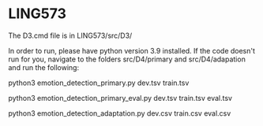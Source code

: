 # LING573

The D3.cmd file is in LING573/src/D3/

In order to run, please have python version 3.9 installed. If the code doesn't run for you, navigate to the folders src/D4/primary and src/D4/adapation and run the following:

python3 emotion_detection_primary.py dev.tsv train.tsv

python3 emotion_detection_primary_eval.py dev.tsv train.tsv eval.tsv

python3 emotion_detection_adaptation.py dev.csv train.csv eval.csv
